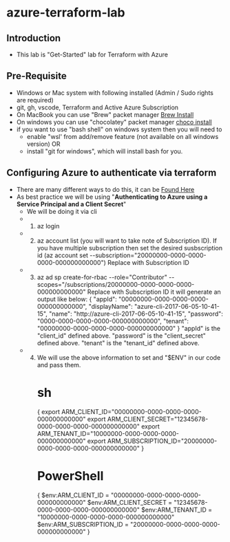 # azure-terraform-lab

## Introduction
- This lab is "Get-Started" lab for Terraform with Azure

## Pre-Requisite
- Windows or Mac system with following installed (Admin / Sudo rights are required)
- git, gh, vscode, Terraform and Active Azure Subscription
- On MacBook you can use "Brew" packet manager [Brew Install](https://docs.brew.sh/Installation)
- On windows you can use "chocolatey" packet manager [choco install](https://chocolatey.org/install)
- if you want to use "bash shell" on windows system then you will need to 
    - enable "wsl' from add/remove feature (not available on all windows version)   OR
    - install "git for windows", which will install bash for you.

## Configuring Azure to authenticate via terraform
- There are many different ways to do this, it can be [Found Here](https://registry.terraform.io/providers/hashicorp/azurerm/latest/docs/guides/service_principal_client_secret)
- As best practice we will be using "**Authenticating to Azure using a Service Principal and a Client Secret**"
    - We will be doing it via cli
    - 1. az login
    - 2. az account list (you will want to take note of Subscription ID). 
         If you have multiple subscription then set the desired susbscription id (az account set --subscription="20000000-0000-0000-0000-000000000000") Replace with Subscription ID
    - 3. az ad sp create-for-rbac --role="Contributor" --scopes="/subscriptions/20000000-0000-0000-0000-000000000000" Replace with Subscription ID
         it will generate an output like below:
            {
            "appId": "00000000-0000-0000-0000-000000000000",
            "displayName": "azure-cli-2017-06-05-10-41-15",
            "name": "http://azure-cli-2017-06-05-10-41-15",
            "password": "0000-0000-0000-0000-000000000000",
            "tenant": "00000000-0000-0000-0000-000000000000"
            }
        "appId" is the "client_id" defined above.
        "password" is the "client_secret" defined above.
        "tenant" is the "tenant_id" defined above.
    - 4. We will use the above information to set and "$ENV" in our code and pass them.
         # sh
         {  export ARM_CLIENT_ID="00000000-0000-0000-0000-000000000000"
            export ARM_CLIENT_SECRET="12345678-0000-0000-0000-000000000000"
            export ARM_TENANT_ID="10000000-0000-0000-0000-000000000000"
            export ARM_SUBSCRIPTION_ID="20000000-0000-0000-0000-000000000000"
         }
         # PowerShell
         {
            $env:ARM_CLIENT_ID = "00000000-0000-0000-0000-000000000000"
            $env:ARM_CLIENT_SECRET = "12345678-0000-0000-0000-000000000000"
            $env:ARM_TENANT_ID = "10000000-0000-0000-0000-000000000000"
            $env:ARM_SUBSCRIPTION_ID = "20000000-0000-0000-0000-000000000000"
         }